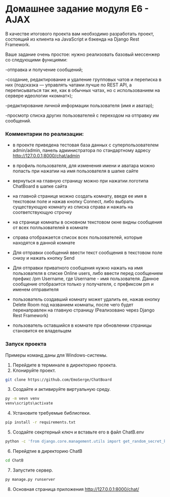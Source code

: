 <h1>Домашнее задание модуля E6 - AJAX </h1>

В качестве итогового проекта вам необходимо разработать проект, состоящий из клиента на JavaScript и бэкенда на Django Rest Framework.

Ваше задание очень простое: нужно реализовать базовый мессенжер со следующими функциями:

-отправка и получение сообщений;

-создание, редактирование и удаление групповых чатов и переписка в них (подсказка — управлять чатами лучше по REST API, а переписываться так же, как в обычных чатах, но с использованием на сервере идеологии «комнат»);

-редактирование личной информации пользователя (имя и аватар);

-просмотр списка других пользователей с переходом на отправку им сообщений.

<h3>Комментарии по реализации:</h3>

- в проекте приведена тестовая база данных с суперпользователем admin/admin, панель администратора по стандартному адресу http://127.0.0.1:8000/chat/admin

- в профиль пользователя, для изменения имени и аватара можно попасть при нажатии на имя пользователя в шапке сайте 
- вернуться на главную страницу можно при нажатии логотипа ChatBoard в шапке сайта 
- на главной странице можно создать комнату, введя ее имя в текстовом поле и нажав кнопку Connect, либо выбрать существующую комнату из списка справа и нажать на соответствующую строчку 
- на странице комнаты в основном текстовом окне видны сообщения от всех полльзователей в комнате 
- справа отображается список всех пользователей, которые находятся в данной комнате 
- Для отправки сообщений ввести текст сообщения в текстовом поле снизу и нажать кнопку Send 
- Для отправки приватного сообщения нужно нажать на имя пользователя в списке Online users, либо ввести перед сообщением префикс /pm Username, где Username - имя пользователя. Данное сообщение отобразится только у получателя, с префиксом pm и именем отправителя 
- пользователь создавший комнату может удалить ее, нажав кнопку Delete Room под названием комнаты, после чего будет перенаправлен на главную страницу (Реализовано через Django Rest Framework)
- пользователь оставшийся в комнате при обновлении страницы становится ее владельцем 



<h3>Запуск проекта</h3>

Примеры команд даны для Windows-системы.

1. Перейдите в терминале в директорию проекта. 
2. Клонируйте проект.
```bash
git clone https://github.com/EmoSerge/ChatBoard
```
3. Создайте и активируйте виртуальную среду.
```bash
py -m vevn venv
venv\scripts\activate
```
4. Установите требуемые библиотеки.
```bash
pip install -r requirements.txt
```
5. Создайте секртерный ключ и вставьте его в файл ChatB\.env
```bash
python -c 'from django.core.management.utils import get_random_secret_key; print(get_random_secret_key())'
```
6. Перейдтие в директорию ChatB
```bash
cd ChatB
```
7. Запустите сервер.
```bash
py manage.py runserver
```
8. Основная страница приложения 
http://127.0.0.1:8000/chat/
